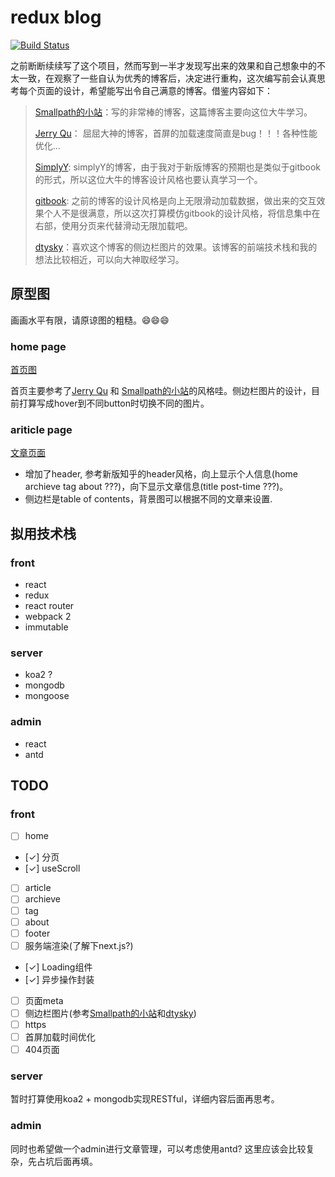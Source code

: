 # redux blog

[![Build Status](https://travis-ci.org/stormqx/redux-blog.svg?branch=master)](https://travis-ci.org/stormqx/redux-blog)

之前断断续续写了这个项目，然而写到一半才发现写出来的效果和自己想象中的不太一致，在观察了一些自认为优秀的博客后，决定进行重构，这次编写前会认真思考每个页面的设计，希望能写出令自己满意的博客。借鉴内容如下：

> [Smallpath的小站](https://smallpath.me/)：写的非常棒的博客，这篇博客主要向这位大牛学习。
> 
> [Jerry Qu](https://imququ.com/)： 屈屈大神的博客，首屏的加载速度简直是bug！！！各种性能优化...
> 
> [SimplyY](http://simplyy.space/): simplyY的博客，由于我对于新版博客的预期也是类似于gitbook的形式，所以这位大牛的博客设计风格也要认真学习一个。
> 
> [gitbook](https://www.frontendhandbook.com/): 之前的博客的设计风格是向上无限滑动加载数据，做出来的交互效果个人不是很满意，所以这次打算模仿gitbook的设计风格，将信息集中在右部，使用分页来代替滑动无限加载吧。
> 
> [dtysky](http://dtysky.moe/)：喜欢这个博客的侧边栏图片的效果。该博客的前端技术栈和我的想法比较相近，可以向大神取经学习。

## 原型图

画画水平有限，请原谅图的粗糙。😄😄😄

### home page
 
[首页图](https://github.com/stormqx/front-end-learning/blob/master/images/home.png)

首页主要参考了[Jerry Qu](https://imququ.com/) 和 [Smallpath的小站](https://smallpath.me/)的风格哇。侧边栏图片的设计，目前打算写成hover到不同button时切换不同的图片。

### ariticle page

[文章页面](https://github.com/stormqx/front-end-learning/blob/master/images/articles.png)

* 增加了header, 参考新版知乎的header风格，向上显示个人信息(home archieve tag about ???)，向下显示文章信息(title post-time ???)。 
* 侧边栏是table of contents，背景图可以根据不同的文章来设置.

## 拟用技术栈

### front
* react
* redux
* react router
* webpack 2
* immutable

### server

* koa2 ?
* mongodb
* mongoose

### admin

* react 
* antd

## TODO

### front 

* [ ] home 
* [✓] 分页
* [✓] useScroll
* [ ] article
* [ ] archieve
* [ ] tag 
* [ ] about
* [ ] footer
* [ ] 服务端渲染(了解下next.js?)
* [✓] Loading组件
* [✓] 异步操作封装
* [ ] 页面meta
* [ ] 侧边栏图片(参考[Smallpath的小站](https://smallpath.me/)和[dtysky](http://dtysky.moe/))
* [ ] https
* [ ] 首屏加载时间优化
* [ ] 404页面

### server

暂时打算使用koa2 + mongodb实现RESTful，详细内容后面再思考。

### admin

同时也希望做一个admin进行文章管理，可以考虑使用antd? 这里应该会比较复杂，先占坑后面再填。

